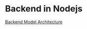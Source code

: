 # Backend in Nodejs

[Backend Model Architecture](https://app.eraser.io/workspace/4lhL810OMiVrJusUhTkk)
